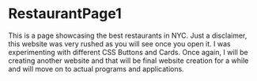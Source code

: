 # RestaurantPage1
This is a page showcasing the best restaurants in NYC. Just a disclaimer, this website was very rushed as you will see once you open it. I was experimenting with different CSS Buttons and Cards. Once again, I will be creating another website and that will be final website creation for a while and will move on to actual programs and applications.  
